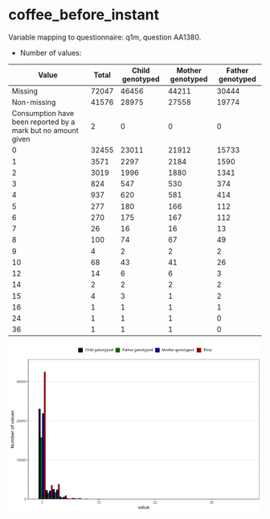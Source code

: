 # coffee_before_instant
Variable mapping to questionnaire: q1m, question AA1380.
- Number of values:

| Value | Total | Child genotyped | Mother genotyped | Father genotyped |
| ----- | ----- | --------------- | ---------------- | ---------------- |
| Missing | 72047 | 46456 | 44211 | 30444 |
| Non-missing | 41576 | 28975 | 27558 | 19774 |
| Consumption have been reported by a mark but no amount given | 2 | 0 | 0 |0 |
| 0 | 32455 | 23011 | 21912 | 15733 |
| 1 | 3571 | 2297 | 2184 | 1590 |
| 2 | 3019 | 1996 | 1880 | 1341 |
| 3 | 824 | 547 | 530 | 374 |
| 4 | 937 | 620 | 581 | 414 |
| 5 | 277 | 180 | 166 | 112 |
| 6 | 270 | 175 | 167 | 112 |
| 7 | 26 | 16 | 16 | 13 |
| 8 | 100 | 74 | 67 | 49 |
| 9 | 4 | 2 | 2 | 2 |
| 10 | 68 | 43 | 41 | 26 |
| 12 | 14 | 6 | 6 | 3 |
| 14 | 2 | 2 | 2 | 2 |
| 15 | 4 | 3 | 1 | 2 |
| 16 | 1 | 1 | 1 | 1 |
| 24 | 1 | 1 | 1 | 0 |
| 36 | 1 | 1 | 1 | 0 |



![](coffee_before_instant_n.png)



